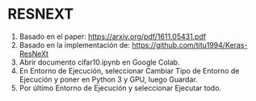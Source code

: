 # RESNEXT
1. Basado en el paper: https://arxiv.org/pdf/1611.05431.pdf
2. Basado en la implementación de: https://github.com/titu1994/Keras-ResNeXt
3. Abrir documento cifar10.ipynb en Google Colab.
4. En Entorno de Ejecución, seleccionar Cambiar Tipo de Entorno de Ejecución y poner en Python 3 y GPU, luego Guardar.
5. Por último Entorno de Ejecución y seleccionar Ejecutar todo.


